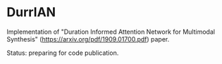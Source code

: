 # DurrIAN
Implementation of "Duration Informed Attention Network for Multimodal Synthesis" (https://arxiv.org/pdf/1909.01700.pdf) paper.

Status: preparing for code publication.
